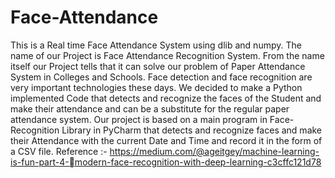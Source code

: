 # Face-Attendance
This is a Real time Face Attendance System using dlib and numpy.
The name of our Project is Face Attendance Recognition System. From the name itself our Project tells that it can solve our problem of Paper Attendance System in Colleges and Schools. Face detection and face recognition are very important technologies these days. We decided to make a Python implemented Code that detects and recognize the faces of the Student and make their attendance and can be a substitute for the regular paper attendance system. Our project is based on a main program in Face-Recognition Library in PyCharm that detects and recognize faces and make their Attendance with the current Date and Time and record it in the form of a CSV file.
Reference :- https://medium.com/@ageitgey/machine-learning-is-fun-part-4-modern-face-recognition-with-deep-learning-c3cffc121d78

